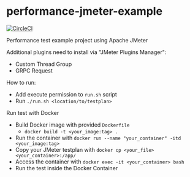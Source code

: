 # performance-jmeter-example

[![CircleCI](https://dl.circleci.com/status-badge/img/gh/lynix28/performance-jmeter-example/tree/master.svg?style=shield)](https://dl.circleci.com/status-badge/redirect/gh/lynix28/performance-jmeter-example/tree/master)

Performance test example project using Apache JMeter

Additional plugins need to install via "JMeter Plugins Manager":
- Custom Thread Group
- GRPC Request

How to run:
- Add execute permission to `run.sh` script
- Run `./run.sh <location/to/testplan>`

Run test with Docker
- Build Docker image with provided `Dockerfile`
  - `docker build -t <your_image:tag> .`
- Run the container with `docker run --name "your_container" -itd <your_image:tag>`
- Copy your JMeter testplan with `docker cp <your_file> <your_container>:/app/`
- Access the container with `docker exec -it <your_container> bash`
- Run the test inside the Docker Container

